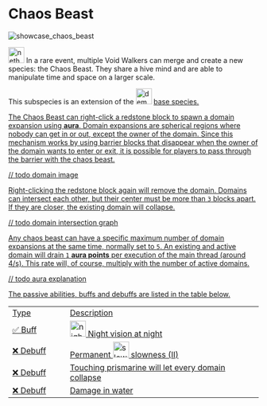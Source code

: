 # Chaos Beast

<img src="showcase_chaos_beast.png" alt="showcase_chaos_beast" title="Chaos Beast Showcase"/>

<img src="item_nether_star.png" alt="nether_star" width="32" style="inline" title="Nether Star"/> In a rare event, multiple Void Walkers can merge and create a new species: the Chaos Beast. They share a hive mind and are able to manipulate time and space on a larger scale.

<tip>This subspecies is an extension of the <img src="item_fire_charge.png" alt="demon_icon" width="32" style="inline" title="Demon Icon"/> <a href="Demon.md"/> base species.</tip>

<chapter title="Key Ability">

The Chaos Beast can right-click a redstone block to spawn a domain expansion using **aura**.
Domain expansions are spherical regions where nobody can get in or out, except the owner of the domain.
Since this mechanism works by using barrier blocks that disappear when the owner of the domain wants to enter or exit, it is possible for players to pass through the barrier with the chaos beast.

// todo domain image

Right-clicking the redstone block again will remove the domain.
Domains can intersect each other, but their center must be more than `3` blocks apart.
If they are closer, the existing domain will collapse.

// todo domain intersection graph

Any chaos beast can have a specific maximum number of domain expansions at the same time, normally set to `5`.
An existing and active domain will drain `1` **aura points** per execution of the main thread (around 4/s).
This rate will, of course, multiply with the number of active domains.

// todo aura explanation

</chapter>

<chapter title="Passive Abilities">

The passive abilities, buffs and debuffs are listed in the table below.

<table>
    <tr>
        <td width="100">Type</td>
        <td>Description</td>
    </tr>
    <tr>
        <td>✅ Buff</td>
        <td><img src="effect_night_vision.png" alt="night_vision_icon" width="32" style="inline" title="Night vision"/> Night vision at night</td>
    </tr>
    <tr>
        <td>❌ Debuff</td>
        <td>Permanent <img src="effect_slowness.png" alt="slowness_icon" width="32" style="inline" title="Slowness"/> slowness (II)</td>
    </tr>
    <tr>
        <td>❌ Debuff</td>
        <td>Touching prismarine will let every domain collapse</td>
    </tr>
    <tr>
        <td>❌ Debuff</td>
        <td>Damage in water</td>
    </tr>
</table>

</chapter>